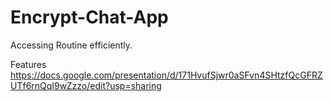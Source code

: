 # Encrypt-Chat-App
Accessing Routine efficiently.

Features 
https://docs.google.com/presentation/d/171HvufSjwr0aSFvn4SHtzfQcGFRZUTf6rnQqI9wZzzo/edit?usp=sharing
